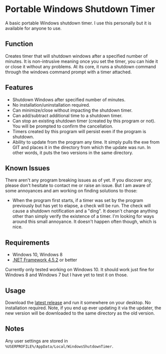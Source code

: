 # Portable Windows Shutdown Timer
A basic portable Windows shutdown timer. I use this personally but it is available for anyone to use. 

## Function

Creates timer that will shutdown windows after a specified number of minutes. It is non-intrusive meaning once you set the timer, you can hide it or close it without any problems. At its core, it runs a shutdown command through the windows command prompt with a timer attached.

## Features

* Shutdown Windows after specified number of minutes.
* No installation/uninstallation required.
* Can minimize/close without impacting the shutdown timer.
* Can add/subtract additional time to a shutdown timer.
* Can stop an existing shutdown timer (created by this program or not). You will be prompted to confirm the cancellation.
* Timers created by this program will persist even if the program is shutdown.
* Ability to update from the program any time. It simply pulls the exe from GIT and places it in the directory from which the update was run. In other words, it puts the two versions in the same directory.

## Known Issues

There aren't any program breaking issues as of yet. If you discover any, please don't hesitate to contact me or raise an issue. But I am aware of some annoyances and am working on finding solutions to those:

* When the program first starts, if a timer was set by the program previously but has yet to elapse, a check will be run. The check will cause a shutdown notification and a "ding". It doesn't change anything other than simply verify the existence of a timer. I'm looking for ways around this small annoyance. It doesn't happen often though, which is nice.

## Requirements

* Windows 10, Windows 8
* [.NET Framework 4.5.2](https://www.microsoft.com/en-us/download/details.aspx?id=42642) or better

Currently only tested working on Windows 10. It should work just fine for Windows 8 and Windows 7 but I have yet to test it on those.

## Usage

Download the [latest release](https://github.com/taylorflatt/windows-shutdown-timer/releases) and run it somewhere on your desktop. No installation required. Note, if you end up ever updating it via the updater, the new version will be downloaded to the same directory as the old version.

## Notes

Any user settings are stored in `%USERPROFILE%/AppData/Local/WindowsShutdownTimer`. 
